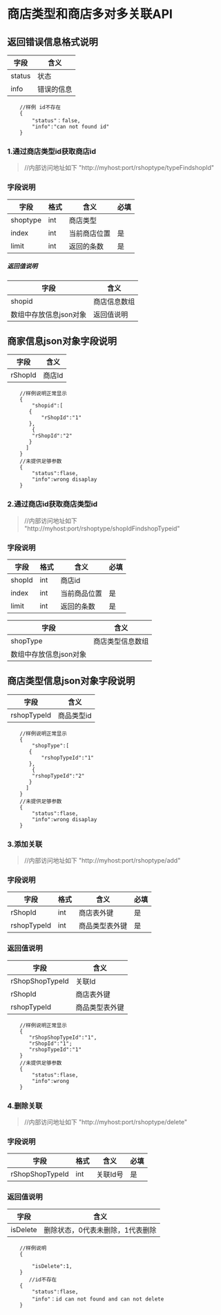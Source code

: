 # 商店类型和商店多对多关联API
## 返回错误信息格式说明
|字段|含义|
|-|-|
|status|状态|
|info|错误的信息|
```
    //样例 id不存在
    {
        "status"：false,
        "info":"can not found id"
    }
```
### 1.通过商店类型id获取商店id
>//内部访问地址如下
 "http://myhost:port/rshoptype/typeFindshopId"
  ### 字段说明
 |字段|格式|含义|必填|
 |-|-|-|-|
 |shoptype|int|商店类型|
 |index|int|当前商店位置|是|
 |limit|int|返回的条数|是|
 ##### 返回值说明
 |字段|含义|
 |-|-|
 |shopid|商店信息数组|
 |数组中存放信息json对象| 返回值说明|
 
 ## 商家信息json对象字段说明
  |字段|含义|
 |-|-|
 |rShopId|商店Id|


```
    //样例说明正常显示
    {
        "shopid":[
       { 
           "rShopId":"1"
       },
        { 
        "rShopId":"2"
       }
      ]
    }      
    //未提供足够参数
    {
        "status":flase,
        "info":wrong disaplay
    }
```
### 2.通过商店id获取商店类型id
>//内部访问地址如下
 "http://myhost:port/rshoptype/shopIdFindshopTypeid"
 ### 字段说明
 |字段|格式|含义|必填|
 |-|-|-|-|
 |shopId|int|商店id|
 |index|int|当前商品位置|是|
 |limit|int|返回的条数|是|
 
 |字段|含义|
 |-|-|
 |shopType|商店类型信息数组|
|数组中存放信息json对象|

## 商店类型信息json对象字段说明
  |字段|含义|
 |-|-|
|rshopTypeId|商品类型id|
```
    //样例说明正常显示
    {
        "shopType":[
       { 
           "rshopTypeId":"1"
       },
        { 
        "rshopTypeId":"2"
       }
      ]
    }      
    //未提供足够参数
    {
        "status":flase,
        "info":wrong disaplay
    }
```
### 3.添加关联
>//内部访问地址如下
 "http://myhost:port/rshoptype/add"
 ### 字段说明
 |字段|格式|含义|必填|
 |-|-|-|-|
 |rShopId|int|商店表外键|是|
|rshopTypeId|int|商品类型表外键|是|
### 返回值说明
 |字段|含义|
 |-|-|
  |rShopShopTypeId|关联Id|
  |rShopId|商店表外键|
  |rshopTypeId|商品类型表外键|

```
    //样例说明正常显示
    {
       "rShopShopTypeId":"1",
       "rShopId":"1";
       "rshopTypeId":"1"
    }      
    //未提供足够参数
    {
        "status":flase,
        "info":wrong 
    }
```

### 4.删除关联
>//内部访问地址如下
 "http://myhost:port/rshoptype/delete"
 ### 字段说明
 |字段|格式|含义|必填|
 |-|-|-|-|
 |rShopShopTypeId|int|关联Id号|是|
### 返回值说明
 |字段|含义|
 |-|-|
 |isDelete|删除状态，0代表未删除，1代表删除|

```
    //样例说明
    {

        "isDelete":1,
    }      
       //id不存在
    {
        "status":flase,
        "info"：id can not found and can not delete
    }
```